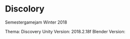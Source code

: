 # Discolory
Semestergamejam Winter 2018

Thema: Discovery
Unity Version: 2018.2.18f
Blender Version:

